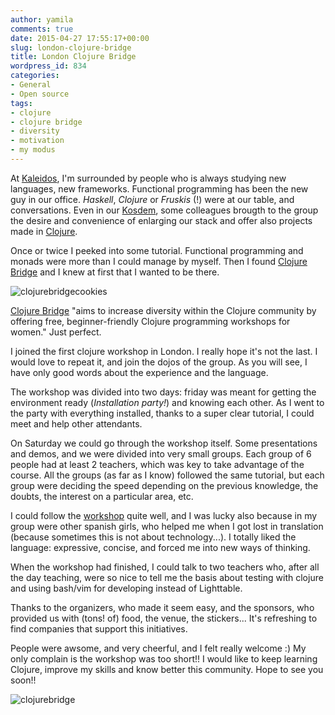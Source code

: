 ```yaml
---
author: yamila
comments: true
date: 2015-04-27 17:55:17+00:00
slug: london-clojure-bridge
title: London Clojure Bridge
wordpress_id: 834
categories:
- General
- Open source
tags:
- clojure
- clojure bridge
- diversity
- motivation
- my modus
---
```


At [Kaleidos](http://kaleidos.net), I'm surrounded by people who is always studying new languages, new frameworks. Functional programming has been the new guy in our office. _Haskell_, _Clojure_ or _Fruskis_ (!) were at our table, and conversations. Even in our [Kosdem](http://moduslaborandi.net/kosdem-2015/), some colleagues brougth to the group the desire and convenience of enlarging our stack and offer also projects made in [Clojure](http://clojure.org/).

Once or twice I peeked into some tutorial. Functional programming and monads were more than I could manage by myself. Then I found [Clojure Bridge](http://www.clojurebridge.org/) and I knew at first that I wanted to be there.

![clojurebridgecookies](/images/2015/04/clojurebridgecookies.jpg)

<!-- more -->

[Clojure Bridge](http://www.clojurebridge.org/) "aims to increase diversity within the Clojure community by offering free, beginner-friendly Clojure programming workshops for women." Just perfect.

I joined the first clojure workshop in London. I really hope it's not the last. I would love to repeat it, and join the dojos of the group. As you will see, I have only good words about the experience and the language.

The workshop was divided into two days: friday was meant for getting the environment ready (_Installation party!_) and knowing each other. As I went to the party with everything installed, thanks to a super clear tutorial, I could meet and help other attendants.

On Saturday we could go through the workshop itself. Some presentations and demos, and we were divided into very small groups. Each group of 6 people had at least 2 teachers, which was key to take advantage of the course. All the groups (as far as I know) followed the same tutorial, but each group were deciding the speed depending on the previous knowledge, the doubts, the interest on a particular area, etc.

I could follow the [workshop](https://github.com/yamila-moreno/clj-workshop) quite well, and I was lucky also because in my group were other spanish girls, who helped me when I got lost in translation (because sometimes this is not about technology...). I totally liked the language: expressive, concise, and forced me into new ways of thinking.

When the workshop had finished, I could talk to two teachers who, after all the day teaching, were so nice to tell me the basis about testing with clojure and using bash/vim for developing instead of Lighttable.

Thanks to the organizers, who made it seem easy, and the sponsors, who provided us with (tons! of) food, the venue, the stickers... It's refreshing to find companies that support this initiatives.

People were awsome, and very cheerful, and I felt really welcome :) My only complain is the workshop was too short!! I would like to keep learning Clojure, improve my skills and know better this community. Hope to see you soon!!

![clojurebridge](/images/2015/04/clojurebridge.jpg)




